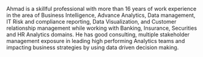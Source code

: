 Ahmad is a skillful professional with more than 16 years of work experience in the area of Business 
Intelligence, Advance Analytics, Data management, IT Risk and compliance reporting, Data Visualization, 
and Customer relationship management while working with Banking, Insurance, Securities and HR 
Analytics domains. He has good consulting, multiple stakeholder management exposure in leading high 
performing Analytics teams and impacting business strategies by using data driven decision making. 
